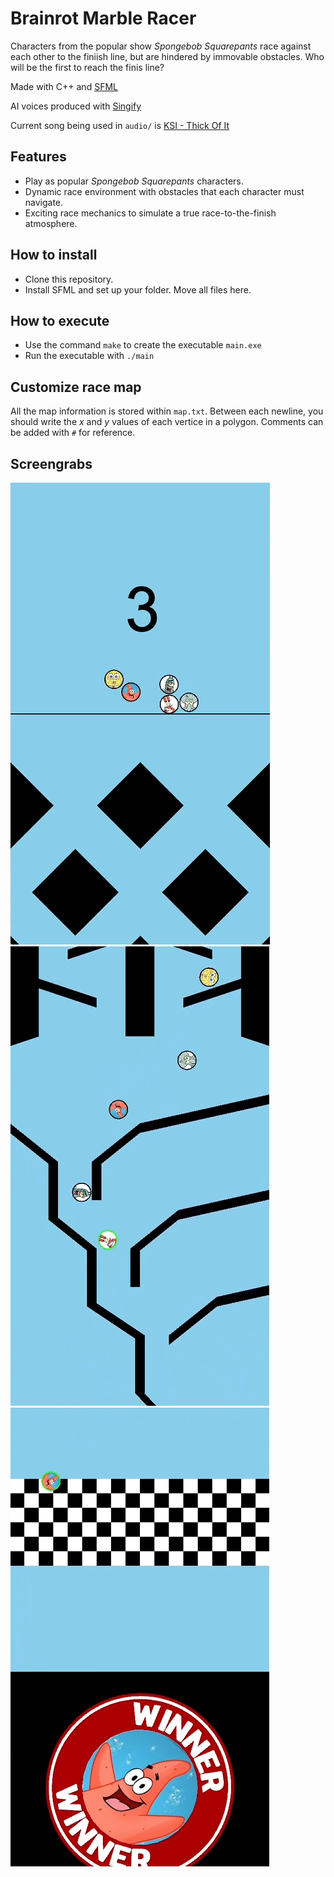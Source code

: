 # Brainrot Marble Racer

Characters from the popular show *Spongebob Squarepants* race against each other to the finiish line, but are hindered by immovable obstacles. Who will be the first to reach the finis line?

Made with C++ and [SFML](https://www.sfml-dev.org/) 

AI voices produced with [Singify](https://singify.fineshare.com/)

Current song being used in `audio/` is [KSI - Thick Of It](https://youtu.be/At8v_Yc044Y?si=ClZ-Aq1LY8vtuVgQ)

## Features  
- Play as popular *Spongebob Squarepants* characters.
- Dynamic race environment with obstacles that each character must navigate.
- Exciting race mechanics to simulate a true race-to-the-finish atmosphere.


## How to install
- Clone this repository.
- Install SFML and set up your folder. Move all files here.

## How to execute
- Use the command `make` to create the executable `main.exe`
- Run the executable with `./main`

## Customize race map
All the map information is stored within `map.txt`. Between each newline, you should write the *x* and *y* values of each vertice in a polygon. Comments can be added with `#` for reference.

## Screengrabs
![Start](pictures/readme/start.png)
![Racing](pictures/readme/racing.png)
![Finish](pictures/readme/win.png)
